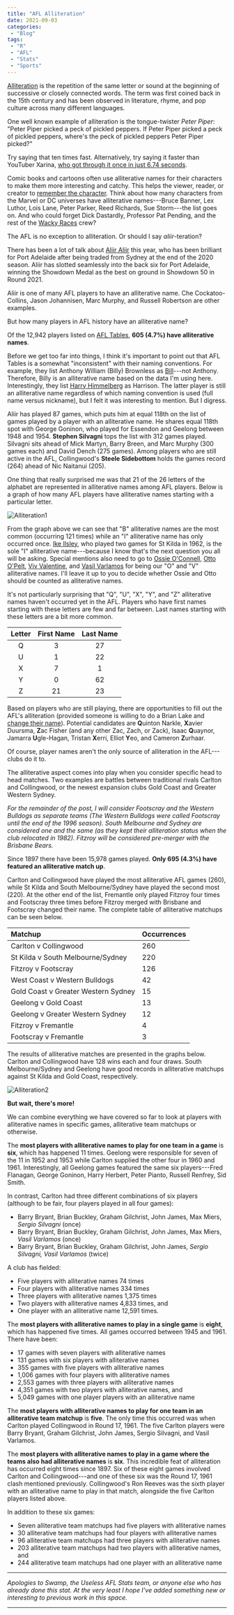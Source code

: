 ```yaml
---
title: "AFL Alliteration"
date: 2021-09-03
categories:
 - "Blog"
tags:
 - "R"
 - "AFL" 
 - "Stats"
 - "Sports"
---
```


<!--more-->

[Alliteration](https://en.wikipedia.org/wiki/Alliteration) is the repetition of the same letter or sound at the beginning of successive or closely connected words. The term was first coined back in the 15th century and has been observed in literature, rhyme, and pop culture across many different languages. 

One well known example of alliteration is the tongue-twister *Peter Piper*: "Peter Piper picked a peck of pickled peppers. If Peter Piper picked a peck of pickled peppers, where's the peck of pickled peppers Peter Piper picked?"

Try saying that ten times fast. Alternatively, try saying it faster than YouTuber Xarina, [who got through it once in just 6.74 seconds](https://www.youtube.com/watch?v=6splSpXLNgo). 

Comic books and cartoons often use alliterative names for their characters to make them more interesting and catchy. This helps the viewer, reader, or creator to [remember the character](https://tvtropes.org/pmwiki/pmwiki.php/Main/AlliterativeName). Think about how many characters from the Marvel or DC universes have alliterative names---Bruce Banner, Lex Luthor, Lois Lane, Peter Parker, Reed Richards, Sue Storm---the list goes on. And who could forget Dick Dastardly, Professor Pat Pending, and the rest of the [Wacky Races](https://www.youtube.com/watch?v=-uU6KzAbSTg) crew? 

The AFL is no exception to alliteration. Or should I say *aliir*-teration? 

There has been a lot of talk about [Aliir Aliir](https://afltables.com/afl/stats/players/A/Aliir_Aliir.html) this year, who has been brilliant for Port Adelaide after being traded from Sydney at the end of the 2020 season. Aliir has slotted seamlessly into the back six for Port Adelaide, winning the Showdown Medal as the best on ground in Showdown 50 in Round 2021. 

Aliir is one of many AFL players to have an alliterative name. Che Cockatoo-Collins, Jason Johannisen, Marc Murphy, and Russell Robertson are other examples. 

But how many players in AFL history have an alliterative name?

Of the 12,942 players listed on [AFL Tables](https://afltables.com/afl/afl_index.html), **605 (4.7%) have alliterative names**. 

Before we get too far into things, I think it's important to point out that AFL Tables is a somewhat "inconsistent" with their naming conventions. For example, they list Anthony William (Billy) Brownless as [Bill](https://afltables.com/afl/stats/players/B/Bill_Brownless.html)---not Anthony. Therefore, Billy is an alliterative name based on the data I'm using here. Interestingly, they list [Harry Himmelberg](https://www.gwsgiants.com.au/players/915/harry-himmelberg) as Harrison. The latter player is still an alliterative name regardless of which naming convention is used (full name versus nickname), but I felt it was interesting to mention. But I digress.

Aliir has played 87 games, which puts him at equal 118th on the list of games played by a player with an alliterative name. He shares equal 118th spot with George Goninon, who played for Essendon and Geelong between 1948 and 1954. **Stephen Silvagni** tops the list with 312 games played. Silvagni sits ahead of Mick Martyn, Barry Breen, and Marc Murphy (300 games each) and David Dench (275 games). Among players who are still active in the AFL, Collingwood's **Steele Sidebottom** holds the games record (264) ahead of Nic Naitanui (205). 
 
One thing that really surprised me was that 21 of the 26 letters of the alphabet are represented in alliterative names among AFL players. Below is a graph of how many AFL players have alliterative names starting with a particular letter.

![Alliteration1](/img/content/posts/afl-alliteration/alliteration1.png)

From the graph above we can see that "B" alliterative names are the most common (occurring 121 times) while an "I" alliterative name has only occurred once. [Ike Ilsley](https://afltables.com/afl/stats/players/I/Ike_Ilsley.html), who played two games for St Kilda in 1962, is the sole "I" alliterative name---because I know that's the next question you all will be asking. Special mentions also need to go to [Ossie O'Connell](https://afltables.com/afl/stats/players/O/Ossie_OConnell.html), [Otto O'Pelt](https://afltables.com/afl/stats/players/O/Otto_OPelt.html), [Viv Valentine](https://afltables.com/afl/stats/players/V/Viv_Valentine.html), and [Vasil Varlamos](https://afltables.com/afl/stats/players/V/Vasil_Varlamos.html) for being our "O" and "V" alliterative names. I'll leave it up to you to decide whether Ossie and Otto should be counted as alliterative names. 

It's not particularly surprising that "Q", "U", "X", "Y", and "Z" alliterative names haven't occurred yet in the AFL. Players who have first names starting with these letters are few and far between. Last names starting with these letters are a bit more common.

<center>

| Letter | First Name | Last Name |
| :----: | :--------: | :-------: |
| Q      | 3          | 27        |
| U      | 1          | 22        |
| X      | 7          | 1         |
| Y      | 0          | 62        |
| Z      | 21         | 23        |

</center>

Based on players who are still playing, there are opportunities to fill out the AFL's alliteration (provided someone is willing to do a Brian Lake and [change their name](https://www.abc.net.au/news/2008-01-10/bulldog-harris-changes-name-to-lake/1008096)). Potential candidates are **Q**uinton Narkle, **X**avier Duursma, **Z**ac Fisher (and any other Zac, Zach, or Zack), Isaac **Q**uaynor, Jamarra **U**gle-Hagan, Tristan **X**erri, Elliot **Y**eo, and Cameron **Z**urhaar. 

Of course, player names aren't the only source of alliteration in the AFL---clubs do it to. 

The alliterative aspect comes into play when you consider specific head to head matches. Two examples are battles between traditional rivals Carlton and Collingwood, or the newest expansion clubs Gold Coast and Greater Western Sydney. 

*For the remainder of the post, I will consider Footscray and the Western Bulldogs as separate teams (The Western Bulldogs were called Footscray until the end of the 1996 season). South Melbourne and Sydney are considered one and the same (as they kept their alliteration status when the club relocated in 1982). Fitzroy will be considered pre-merger with the Brisbane Bears.* 

Since 1897 there have been 15,978 games played. **Only 695 (4.3%) have featured an alliterative match up**. 

Carlton and Collingwood have played the most alliterative AFL games (260), while St Kilda and South Melbourne/Sydney have played the second most (220). At the other end of the list, Fremantle only played Fitzroy four times and Footscray three times before Fitzroy merged with Brisbane and Footscray changed their name. The complete table of alliterative matchups can be seen below.

<center>

| Matchup                             | Occurrences |
| :---------------------------------- | :---------- |
| Carlton v Collingwood               | 260         |
| St Kilda v South Melbourne/Sydney   | 220         |
| Fitzroy v Footscray                 | 126         | 
| West Coast v Western Bulldogs       | 42          |
| Gold Coast v Greater Western Sydney | 15          |
| Geelong v Gold Coast                | 13          |
| Geelong v Greater Western Sydney    | 12          |
| Fitzroy v Fremantle                 | 4           |
| Footscray v Fremantle               | 3           |

</center>

The results of alliterative matches are presented in the graphs below. Carlton and Collingwood have 128 wins each and four draws. South Melbourne/Sydney and Geelong have good records in alliterative matchups against St Kilda and Gold Coast, respectively.

![Alliteration2](/img/content/posts/afl-alliteration/alliteration2.png)

**But wait, there's more!**

We can combine everything we have covered so far to look at players with alliterative names in specific games, alliterative team matchups or otherwise.

The **most players with alliterative names to play for one team in a game** is **six**, which has happened 11 times. Geelong were responsible for seven of the 11 in 1952 and 1953 while Carlton supplied the other four in 1960 and 1961. Interestingly, all Geelong games featured the same six players---Fred Flanagan, George Goninon, Harry Herbert, Peter Pianto, Russell Renfrey, Sid Smith. 

In contrast, Carlton had three different combinations of six players (although to be fair, four players played in all four games):
- Barry Bryant, Brian Buckley, Graham Gilchrist, John James, Max Miers, *Sergio Silvagni* (once)
- Barry Bryant, Brian Buckley, Graham Gilchrist, John James, Max Miers, *Vasil Varlamos* (once)
- Barry Bryant, Brian Buckley, Graham Gilchrist, John James, *Sergio Silvagni, Vasil Varlamos* (twice)

A club has fielded:
- Five players with alliterative names 74 times
- Four players with alliterative names 334 times
- Three players with alliterative names 1,375 times
- Two players with alliterative names 4,833 times, and 
- One player with an alliterative name 12,591 times. 

The **most players with alliterative names to play in a single game** is **eight**, which has happened five times. All games occurred between 1945 and 1961. There have been:
- 17 games with seven players with alliterative names
- 131 games with six players with alliterative names
- 355 games with five players with alliterative names
- 1,006 games with four players with alliterative names
- 2,553 games with three players with alliterative names
- 4,351 games with two players with alliterative names, and
- 5,049 games with one player players with an alliterative name 

The **most players with alliterative names to play for one team in an alliterative team matchup** is **five**. The only time this occurred was when Carlton played Collingwood in Round 17, 1961. The five Carlton players were Barry Bryant, Graham Gilchrist, John James, Sergio Silvagni, and Vasil Varlamos.

The **most players with alliterative names to play in a game where the teams also had alliterative names** is **six**. This incredible feat of alliteration has occurred eight times since 1897. Six of these eight games involved Carlton and Collingwood---and one of these six was the Round 17, 1961 clash mentioned previously. Collingwood's Ron Reeves was the sixth player with an alliterative name to play in that match, alongside the five Carlton players listed above.

In addition to these six games:
- Seven alliterative team matchups had five players with alliterative names
- 30 alliterative team matchups had four players with alliterative names
- 96 alliterative team matchups had three players with alliterative names
- 203 alliterative team matchups had two players with alliterative names, and
- 244 alliterative team matchups had one player with an alliterative name

---

*Apologies to Swamp, the Useless AFL Stats team, or anyone else who has already done this stat. At the very least I hope I've added something new or interesting to previous work in this space.* 

---